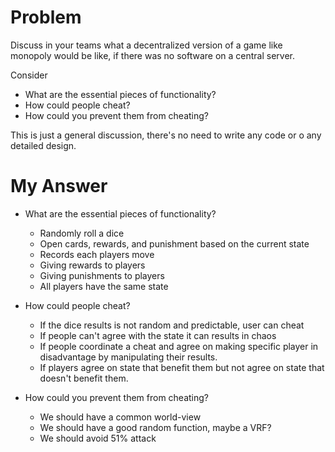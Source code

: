 # Problem

Discuss in your teams what a decentralized version of a game like monopoly would be like, if there was no software on a central server.

Consider
* What are the essential pieces of functionality?
* How could people cheat?
* How could you prevent them from cheating?

This is just a general discussion, there's no need to write any code or o any detailed design.

# My Answer

* What are the essential pieces of functionality?
  - Randomly roll a dice
  - Open cards, rewards, and punishment based on the current state
  - Records each players move
  - Giving rewards to players
  - Giving punishments to players
  - All players have the same state

* How could people cheat?
  - If the dice results is not random and predictable, user can cheat
  - If people can't agree with the state it can results in chaos
  - If people coordinate a cheat and agree on making specific player in disadvantage by manipulating their results.
  - If players agree on state that benefit them but not agree on state that doesn't benefit them.

* How could you prevent them from cheating?
  - We should have a common world-view
  - We should have a good random function, maybe a VRF?
  - We should avoid 51% attack